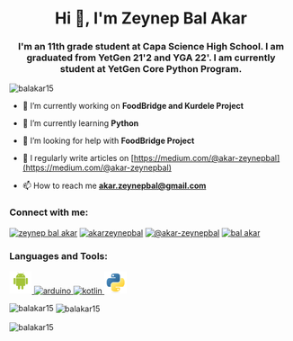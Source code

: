 <h1 align="center">Hi 👋, I'm Zeynep Bal Akar</h1>
<h3 align="center">I'm an 11th grade student at Capa Science High School. I am graduated from YetGen 21'2 and YGA 22'. I am currently student at YetGen Core Python Program. </h3>

<p align="left"> <img src="https://komarev.com/ghpvc/?username=balakar15&label=Profile%20views&color=0e75b6&style=flat" alt="balakar15" /> </p>

- 🔭 I’m currently working on **FoodBridge and Kurdele Project**

- 🌱 I’m currently learning **Python**

- 🤝 I’m looking for help with **FoodBridge Project**

- 📝 I regularly write articles on [https://medium.com/@akar-zeynepbal](https://medium.com/@akar-zeynepbal)

- 📫 How to reach me **akar.zeynepbal@gmail.com**

<h3 align="left">Connect with me:</h3>
<p align="left">
<a href="https://linkedin.com/in/zeynep bal akar" target="blank"><img align="center" src="https://raw.githubusercontent.com/rahuldkjain/github-profile-readme-generator/master/src/images/icons/Social/linked-in-alt.svg" alt="zeynep bal akar" height="30" width="40" /></a>
<a href="https://instagram.com/akarzeynepbal" target="blank"><img align="center" src="https://raw.githubusercontent.com/rahuldkjain/github-profile-readme-generator/master/src/images/icons/Social/instagram.svg" alt="akarzeynepbal" height="30" width="40" /></a>
<a href="https://medium.com/@akar-zeynepbal" target="blank"><img align="center" src="https://raw.githubusercontent.com/rahuldkjain/github-profile-readme-generator/master/src/images/icons/Social/medium.svg" alt="@akar-zeynepbal" height="30" width="40" /></a>
<a href="https://www.youtube.com/c/bal akar" target="blank"><img align="center" src="https://raw.githubusercontent.com/rahuldkjain/github-profile-readme-generator/master/src/images/icons/Social/youtube.svg" alt="bal akar" height="30" width="40" /></a>
</p>

<h3 align="left">Languages and Tools:</h3>
<p align="left"> <a href="https://developer.android.com" target="_blank" rel="noreferrer"> <img src="https://raw.githubusercontent.com/devicons/devicon/master/icons/android/android-original-wordmark.svg" alt="android" width="40" height="40"/> </a> <a href="https://www.arduino.cc/" target="_blank" rel="noreferrer"> <img src="https://cdn.worldvectorlogo.com/logos/arduino-1.svg" alt="arduino" width="40" height="40"/> </a> <a href="https://kotlinlang.org" target="_blank" rel="noreferrer"> <img src="https://www.vectorlogo.zone/logos/kotlinlang/kotlinlang-icon.svg" alt="kotlin" width="40" height="40"/> </a> <a href="https://www.python.org" target="_blank" rel="noreferrer"> <img src="https://raw.githubusercontent.com/devicons/devicon/master/icons/python/python-original.svg" alt="python" width="40" height="40"/> </a> </p>

<p><img align="left" src="https://github-readme-stats.vercel.app/api/top-langs?username=balakar15&show_icons=true&locale=en&layout=compact" alt="balakar15" /></p>

<p>&nbsp;<img align="center" src="https://github-readme-stats.vercel.app/api?username=balakar15&show_icons=true&locale=en" alt="balakar15" /></p>

<p><img align="center" src="https://github-readme-streak-stats.herokuapp.com/?user=balakar15&" alt="balakar15" /></p>

